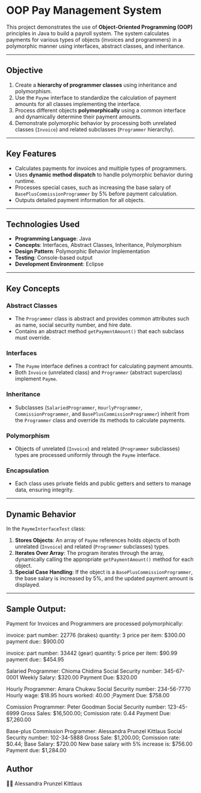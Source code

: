 # OOP Pay Management System

This project demonstrates the use of **Object-Oriented Programming (OOP)** principles in Java to build a payroll system. The system calculates payments for various types of objects (invoices and programmers) in a polymorphic manner using interfaces, abstract classes, and inheritance.

---

## Objective

1. Create a **hierarchy of programmer classes** using inheritance and polymorphism.
2. Use the `Payme` interface to standardize the calculation of payment amounts for all classes implementing the interface.
3. Process different objects **polymorphically** using a common interface and dynamically determine their payment amounts.
4. Demonstrate polymorphic behavior by processing both unrelated classes (`Invoice`) and related subclasses (`Programmer` hierarchy).

---

## Key Features

- Calculates payments for invoices and multiple types of programmers.
- Uses **dynamic method dispatch** to handle polymorphic behavior during runtime.
- Processes special cases, such as increasing the base salary of `BasePlusCommissionProgrammer` by 5% before payment calculation.
- Outputs detailed payment information for all objects.

---

## Technologies Used

- **Programming Language**: Java
- **Concepts**: Interfaces, Abstract Classes, Inheritance, Polymorphism
- **Design Pattern**: Polymorphic Behavior Implementation
- **Testing**: Console-based output
- **Development Environment**: Eclipse

---

## Key Concepts

### Abstract Classes
- The `Programmer` class is abstract and provides common attributes such as name, social security number, and hire date.
- Contains an abstract method `getPaymentAmount()` that each subclass must override.

### Interfaces
- The `Payme` interface defines a contract for calculating payment amounts.
- Both `Invoice` (unrelated class) and `Programmer` (abstract superclass) implement `Payme`.

### Inheritance
- Subclasses (`SalariedProgrammer`, `HourlyProgrammer`, `CommissionProgrammer`, and `BasePlusCommissionProgrammer`) inherit from the `Programmer` class and override its methods to calculate payments.

### Polymorphism
- Objects of unrelated (`Invoice`) and related (`Programmer` subclasses) types are processed uniformly through the `Payme` interface.

### Encapsulation
- Each class uses private fields and public getters and setters to manage data, ensuring integrity.

---

## Dynamic Behavior

In the `PaymeInterfaceTest` class:
1. **Stores Objects**: An array of `Payme` references holds objects of both unrelated (`Invoice`) and related (`Programmer` subclasses) types.
2. **Iterates Over Array**: The program iterates through the array, dynamically calling the appropriate `getPaymentAmount()` method for each object.
3. **Special Case Handling**: If the object is a `BasePlusCommissionProgrammer`, the base salary is increased by 5%, and the updated payment amount is displayed.

---

## Sample Output:
Payment for Invoices and Programmers are processed polymorphically:

invoice: 
part number: 22776 (brakes) 
quantity: 3 
price per item: $300.00
payment due:: $900.00
 
invoice: 
part number: 33442 (gear) 
quantity: 5 
price per item: $90.99
payment due:: $454.95
 
Salaried Programmer: Chioma Chidima
Social Security number: 345-67-0001
Weekly Salary: $320.00
Payment Due: $320.00
 
Hourly Programmer: Amara Chukwu
Social Security number: 234-56-7770
Hourly wage: $18.95 hours worked: 40.00
;Payment Due: $758.00
 
Comission Programmer: Peter Goodman
Social Security number: 123-45-6999
Gross Sales: $16,500.00; Comission rate: 0.44
Payment Due: $7,260.00
 
Base-plus Commission Programmer: Alessandra Prunzel Kittlaus
Social Security number: 102-34-5888
Gross Sale: $1,200.00; Comission rate: $0.44; Base Salary: $720.00 
New base salary with 5% increase is: $756.00
Payment due: $1,284.00

## Author
👩‍💻 Alessandra Prunzel Kittlaus
